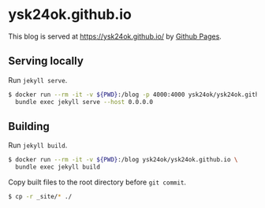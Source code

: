 ysk24ok.github.io
===

This blog is served at https://ysk24ok.github.io/ by [Github Pages](https://pages.github.com).

## Serving locally

Run `jekyll serve`.

```sh
$ docker run --rm -it -v ${PWD}:/blog -p 4000:4000 ysk24ok/ysk24ok.github.io \
  bundle exec jekyll serve --host 0.0.0.0
```

## Building

Run `jekyll build`.

```sh
$ docker run --rm -it -v ${PWD}:/blog ysk24ok/ysk24ok.github.io \
  bundle exec jekyll build
```

Copy built files to the root directory before `git commit`.

```sh
$ cp -r _site/* ./
```
